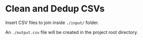 # Clean and Dedup CSVs

Insert CSV files to join inside `./input/` folder.

An `./output.csv` file will be created in the project root directory.
